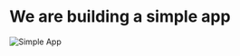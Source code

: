 # We are building a simple app

![Simple App](https://github.com/mittyo/javascript-pocketguide/blob/master/serverless/aws-simple-app.png)




